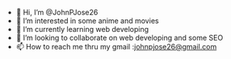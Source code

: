- 👋 Hi, I’m @JohnPJose26
- 👀 I’m interested in some anime and movies
- 🌱 I’m currently learning web developing 
- 💞️ I’m looking to collaborate on web developing and some SEO
- 📫 How to reach me thru my gmail :johnpjose26@gmail.com

<!---
JohnPJose26/JohnPJose26 is a ✨ special ✨ repository because its `README.md` (this file) appears on your GitHub profile.
You can click the Preview link to take a look at your changes.
--->
